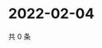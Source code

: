# 2022-02-04

共 0 条

<!-- BEGIN WEIBO -->
<!-- 最后更新时间 Fri Feb 04 2022 23:12:45 GMT+0800 (China Standard Time) -->

<!-- END WEIBO -->
